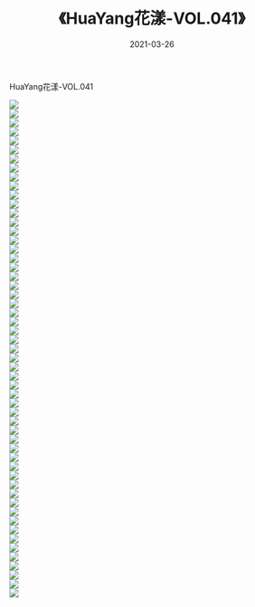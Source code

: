 ﻿---
layout: post
title:  《HuaYang花漾-VOL.041》
date:   2021-03-26
img: http://img.660000.xyz/Sharelink/网络美图/2021/HuaYang花漾-VOL.041/000.jpg
categories: [美女, 清纯, 唯美]
---

HuaYang花漾-VOL.041

  ![](http://img.660000.xyz/Sharelink/网络美图/2021/HuaYang花漾-VOL.041/001.jpg) <br> ![](http://img.660000.xyz/Sharelink/网络美图/2021/HuaYang花漾-VOL.041/002.jpg) <br> ![](http://img.660000.xyz/Sharelink/网络美图/2021/HuaYang花漾-VOL.041/003.jpg) <br> ![](http://img.660000.xyz/Sharelink/网络美图/2021/HuaYang花漾-VOL.041/004.jpg) <br> ![](http://img.660000.xyz/Sharelink/网络美图/2021/HuaYang花漾-VOL.041/005.jpg) <br> ![](http://img.660000.xyz/Sharelink/网络美图/2021/HuaYang花漾-VOL.041/006.jpg) <br> ![](http://img.660000.xyz/Sharelink/网络美图/2021/HuaYang花漾-VOL.041/007.jpg) <br> ![](http://img.660000.xyz/Sharelink/网络美图/2021/HuaYang花漾-VOL.041/008.jpg) <br> ![](http://img.660000.xyz/Sharelink/网络美图/2021/HuaYang花漾-VOL.041/009.jpg) <br> ![](http://img.660000.xyz/Sharelink/网络美图/2021/HuaYang花漾-VOL.041/010.jpg) <br> ![](http://img.660000.xyz/Sharelink/网络美图/2021/HuaYang花漾-VOL.041/011.jpg) <br> ![](http://img.660000.xyz/Sharelink/网络美图/2021/HuaYang花漾-VOL.041/012.jpg) <br> ![](http://img.660000.xyz/Sharelink/网络美图/2021/HuaYang花漾-VOL.041/013.jpg) <br> ![](http://img.660000.xyz/Sharelink/网络美图/2021/HuaYang花漾-VOL.041/014.jpg) <br> ![](http://img.660000.xyz/Sharelink/网络美图/2021/HuaYang花漾-VOL.041/015.jpg) <br> ![](http://img.660000.xyz/Sharelink/网络美图/2021/HuaYang花漾-VOL.041/016.jpg) <br> ![](http://img.660000.xyz/Sharelink/网络美图/2021/HuaYang花漾-VOL.041/017.jpg) <br> ![](http://img.660000.xyz/Sharelink/网络美图/2021/HuaYang花漾-VOL.041/018.jpg) <br> ![](http://img.660000.xyz/Sharelink/网络美图/2021/HuaYang花漾-VOL.041/019.jpg) <br> ![](http://img.660000.xyz/Sharelink/网络美图/2021/HuaYang花漾-VOL.041/020.jpg) <br> ![](http://img.660000.xyz/Sharelink/网络美图/2021/HuaYang花漾-VOL.041/021.jpg) <br> ![](http://img.660000.xyz/Sharelink/网络美图/2021/HuaYang花漾-VOL.041/022.jpg) <br> ![](http://img.660000.xyz/Sharelink/网络美图/2021/HuaYang花漾-VOL.041/023.jpg) <br> ![](http://img.660000.xyz/Sharelink/网络美图/2021/HuaYang花漾-VOL.041/024.jpg) <br> ![](http://img.660000.xyz/Sharelink/网络美图/2021/HuaYang花漾-VOL.041/025.jpg) <br> ![](http://img.660000.xyz/Sharelink/网络美图/2021/HuaYang花漾-VOL.041/026.jpg) <br> ![](http://img.660000.xyz/Sharelink/网络美图/2021/HuaYang花漾-VOL.041/027.jpg) <br> ![](http://img.660000.xyz/Sharelink/网络美图/2021/HuaYang花漾-VOL.041/028.jpg) <br> ![](http://img.660000.xyz/Sharelink/网络美图/2021/HuaYang花漾-VOL.041/029.jpg) <br> ![](http://img.660000.xyz/Sharelink/网络美图/2021/HuaYang花漾-VOL.041/030.jpg) <br> ![](http://img.660000.xyz/Sharelink/网络美图/2021/HuaYang花漾-VOL.041/031.jpg) <br> ![](http://img.660000.xyz/Sharelink/网络美图/2021/HuaYang花漾-VOL.041/032.jpg) <br> ![](http://img.660000.xyz/Sharelink/网络美图/2021/HuaYang花漾-VOL.041/033.jpg) <br> ![](http://img.660000.xyz/Sharelink/网络美图/2021/HuaYang花漾-VOL.041/034.jpg) <br> ![](http://img.660000.xyz/Sharelink/网络美图/2021/HuaYang花漾-VOL.041/035.jpg) <br> ![](http://img.660000.xyz/Sharelink/网络美图/2021/HuaYang花漾-VOL.041/036.jpg) <br> ![](http://img.660000.xyz/Sharelink/网络美图/2021/HuaYang花漾-VOL.041/037.jpg) <br> ![](http://img.660000.xyz/Sharelink/网络美图/2021/HuaYang花漾-VOL.041/038.jpg) <br> ![](http://img.660000.xyz/Sharelink/网络美图/2021/HuaYang花漾-VOL.041/039.jpg) <br> ![](http://img.660000.xyz/Sharelink/网络美图/2021/HuaYang花漾-VOL.041/040.jpg) <br> ![](http://img.660000.xyz/Sharelink/网络美图/2021/HuaYang花漾-VOL.041/041.jpg) <br> ![](http://img.660000.xyz/Sharelink/网络美图/2021/HuaYang花漾-VOL.041/042.jpg) <br> ![](http://img.660000.xyz/Sharelink/网络美图/2021/HuaYang花漾-VOL.041/043.jpg) <br> ![](http://img.660000.xyz/Sharelink/网络美图/2021/HuaYang花漾-VOL.041/044.jpg) <br> ![](http://img.660000.xyz/Sharelink/网络美图/2021/HuaYang花漾-VOL.041/045.jpg) <br> ![](http://img.660000.xyz/Sharelink/网络美图/2021/HuaYang花漾-VOL.041/046.jpg) <br> ![](http://img.660000.xyz/Sharelink/网络美图/2021/HuaYang花漾-VOL.041/047.jpg) <br> ![](http://img.660000.xyz/Sharelink/网络美图/2021/HuaYang花漾-VOL.041/048.jpg) <br> ![](http://img.660000.xyz/Sharelink/网络美图/2021/HuaYang花漾-VOL.041/049.jpg) <br> ![](http://img.660000.xyz/Sharelink/网络美图/2021/HuaYang花漾-VOL.041/050.jpg) <br> ![](http://img.660000.xyz/Sharelink/网络美图/2021/HuaYang花漾-VOL.041/051.jpg) <br> ![](http://img.660000.xyz/Sharelink/网络美图/2021/HuaYang花漾-VOL.041/052.jpg) <br> ![](http://img.660000.xyz/Sharelink/网络美图/2021/HuaYang花漾-VOL.041/053.jpg) <br> ![](http://img.660000.xyz/Sharelink/网络美图/2021/HuaYang花漾-VOL.041/054.jpg) <br> ![](http://img.660000.xyz/Sharelink/网络美图/2021/HuaYang花漾-VOL.041/055.jpg) <br>